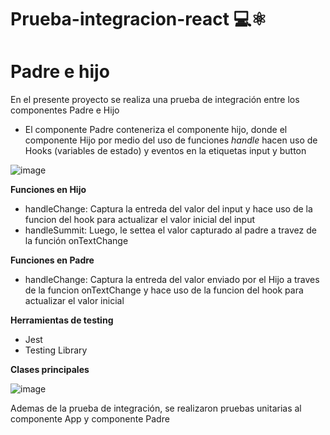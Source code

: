 # Prueba-integracion-react 💻⚛️

# Padre e hijo
En el presente proyecto se realiza una prueba de integración entre los componentes Padre e Hijo

- El componente Padre conteneriza el componente hijo, donde el componente Hijo por medio del uso de funciones *handle* hacen uso de Hooks (variables de estado) y eventos en la etiquetas input y button

![image](https://github.com/9pasb6/Prueba-integracion-react/assets/100176897/0e5abd06-e3f2-44e8-86f3-9450764cc646)


**Funciones en Hijo**
-  handleChange: Captura la entreda del valor del input y hace uso de la funcion del hook para actualizar el valor inicial del input
-  handleSummit: Luego, le settea el valor capturado al padre a travez de la función onTextChange


**Funciones en Padre**
-  handleChange: Captura la entreda del valor enviado por el Hijo a traves de la funcion onTextChange  y hace uso de la funcion del hook para actualizar el valor inicial


**Herramientas de testing**
- Jest
-  Testing Library

**Clases principales**

  ![image](https://github.com/9pasb6/Prueba-integracion-react/assets/100176897/382ef056-65ad-4d4a-85d9-df04d7bbcb68)


  Ademas de la prueba de integración, se realizaron pruebas unitarias al componente App y componente Padre


